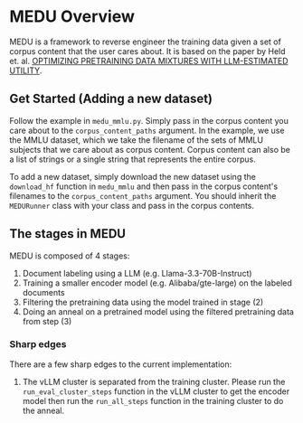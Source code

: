 # MEDU Overview

MEDU is a framework to reverse engineer the training data given a set of corpus content that the user cares about. It is based on the paper by Held et. al. [OPTIMIZING PRETRAINING DATA MIXTURES WITH LLM-ESTIMATED UTILITY](https://arxiv.org/pdf/2501.11747).

## Get Started (Adding a new dataset)
Follow the example in `medu_mmlu.py`. Simply pass in the corpus content you care about to the `corpus_content_paths` argument.
In the example, we use the MMLU dataset, which we take the filename of the sets of MMLU subjects that we care about as corpus content.
Corpus content can also be a list of strings or a single string that represents the entire corpus.

To add a new dataset, simply download the new dataset using the `download_hf` function in `medu_mmlu` and then pass in the corpus content's filenames to the `corpus_content_paths` argument. You should inherit the `MEDURunner` class with your class and pass in the corpus contents.

## The stages in MEDU
MEDU is composed of 4 stages:
1. Document labeling using a LLM (e.g. Llama-3.3-70B-Instruct)
2. Training a smaller encoder model (e.g. Alibaba/gte-large) on the labeled documents
3. Filtering the pretraining data using the model trained in stage (2)
4. Doing an anneal on a pretrained model using the filtered pretraining data from step (3)

### Sharp edges
There are a few sharp edges to the current implementation:
1. The vLLM cluster is separated from the training cluster. Please run the `run_eval_cluster_steps` function in the vLLM cluster to get the encoder model then run the `run_all_steps` function in the training cluster to do the anneal.
